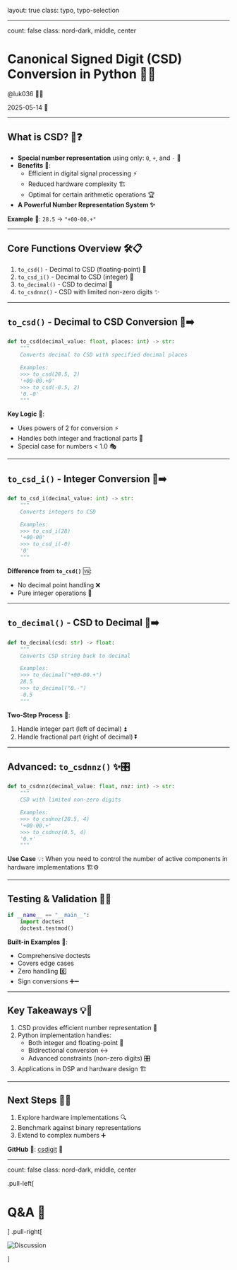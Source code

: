 layout: true
class: typo, typo-selection

---

count: false
class: nord-dark, middle, center

# Canonical Signed Digit (CSD) Conversion in Python 🎯🔢

@luk036 👨‍💻

2025-05-14 📅

---

## What is CSD? 🧐❓

- **Special number representation** using only: `0`, `+`, and `-` 🔢
- **Benefits** 💎:
  - Efficient in digital signal processing ⚡
  - Reduced hardware complexity 🏗️
  - Optimal for certain arithmetic operations 🏆
- **A Powerful Number Representation System ✨**

**Example** 📝:
`28.5` → `"+00-00.+"`

---

## Core Functions Overview 🛠️📋

1. `to_csd()` - Decimal to CSD (floating-point) 📌
2. `to_csd_i()` - Decimal to CSD (integer) 🔢
3. `to_decimal()` - CSD to decimal 🔄
4. `to_csdnnz()` - CSD with limited non-zero digits ✨

---

## `to_csd()` - Decimal to CSD Conversion 🔢➡️

```python
def to_csd(decimal_value: float, places: int) -> str:
    """
    Converts decimal to CSD with specified decimal places

    Examples:
    >>> to_csd(28.5, 2)
    '+00-00.+0'
    >>> to_csd(-0.5, 2)
    '0.-0'
    """
```

**Key Logic** 🔑:
- Uses powers of 2 for conversion ⚡
- Handles both integer and fractional parts 🎯
- Special case for numbers < 1.0 🎭

---

## `to_csd_i()` - Integer Conversion 🔢➡️

```python
def to_csd_i(decimal_value: int) -> str:
    """
    Converts integers to CSD

    Examples:
    >>> to_csd_i(28)
    '+00-00'
    >>> to_csd_i(-0)
    '0'
    """
```

**Difference from `to_csd()`** 🆚:
- No decimal point handling ❌
- Pure integer operations 🔢

---

## `to_decimal()` - CSD to Decimal 🔄➡️

```python
def to_decimal(csd: str) -> float:
    """
    Converts CSD string back to decimal

    Examples:
    >>> to_decimal("+00-00.+")
    28.5
    >>> to_decimal("0.-")
    -0.5
    """
```

**Two-Step Process** 🔢:
1. Handle integer part (left of decimal) ⏫
2. Handle fractional part (right of decimal) ⏬

---

## Advanced: `to_csdnnz()` ✨🎛️

```python
def to_csdnnz(decimal_value: float, nnz: int) -> str:
    """
    CSD with limited non-zero digits

    Examples:
    >>> to_csdnnz(28.5, 4)
    '+00-00.+'
    >>> to_csdnnz(0.5, 4)
    '0.+'
    """
```

**Use Case** 💡:
When you need to control the number of active components in hardware implementations 🏗️⚙️

---

## Testing & Validation 🧪✅

```python
if __name__ == "__main__":
    import doctest
    doctest.testmod()
```

**Built-in Examples** 🧩:
- Comprehensive doctests
- Covers edge cases
- Zero handling 0️⃣
- Sign conversions ➕➖

---

## Key Takeaways 💡🎯

1. CSD provides efficient number representation 🚀
2. Python implementation handles:
   - Both integer and floating-point 🔢
   - Bidirectional conversion ↔️
   - Advanced constraints (non-zero digits) 🎛️
3. Applications in DSP and hardware design 🏗️

---

## Next Steps 🚀🔜

1. Explore hardware implementations 🔍
2. Benchmark against binary representations
3. Extend to complex numbers ➕

**GitHub** 🐙: [csdigit](https://github.com/luk036/csdigit) 🔗

---

count: false
class: nord-dark, middle, center

.pull-left[

# Q&A 🎤

] .pull-right[

![Discussion](figs/questions-and-answers.svg)

]
